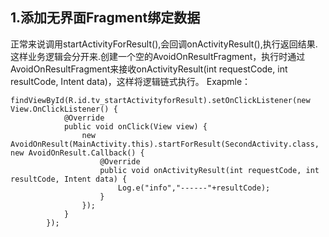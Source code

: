 1.添加无界面Fragment绑定数据
---------------------------
正常来说调用startActivityForResult(),会回调onActivityResult(),执行返回结果.这样业务逻辑会分开来.创建一个空的AvoidOnResultFragment，执行时通过AvoidOnResultFragment来接收onActivityResult(int requestCode, int resultCode, Intent data)，这样将逻辑链式执行。
Exapmle：
```
findViewById(R.id.tv_startActivityforResult).setOnClickListener(new View.OnClickListener() {
            @Override
            public void onClick(View view) {
                new AvoidOnResult(MainActivity.this).startForResult(SecondActivity.class, new AvoidOnResult.Callback() {
                    @Override
                    public void onActivityResult(int requestCode, int resultCode, Intent data) {
                        Log.e("info","------"+resultCode);
                    }
                });
            }
        });
```

